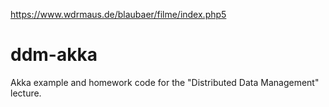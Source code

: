 https://www.wdrmaus.de/blaubaer/filme/index.php5


# ddm-akka
Akka example and homework code for the "Distributed Data Management" lecture.
